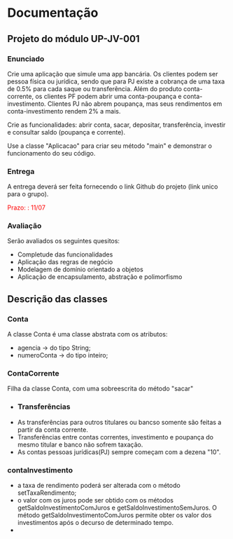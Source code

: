# Documentação
## Projeto do módulo UP-JV-001
### Enunciado
Crie uma aplicação que simule uma app bancária. Os clientes podem ser pessoa física ou jurídica, sendo que para PJ existe a cobrança de uma taxa de 0.5% para cada saque ou transferência. Além do produto conta-corrente, os clientes PF podem abrir uma conta-poupança e conta-investimento. Clientes PJ não abrem poupança, mas seus rendimentos em conta-investimento rendem 2% a mais.

Crie as funcionalidades: abrir conta, sacar, depositar, transferência, investir e consultar saldo (poupança e corrente).

Use a classe "Aplicacao" para criar seu método "main" e demonstrar o funcionamento do seu código.

### Entrega
A entrega deverá ser feita fornecendo o link Github do projeto (link unico para o grupo).

<p style="color:red">Prazo: : 11/07</p>

### Avaliação
Serão avaliados os seguintes quesitos:

- Completude das funcionalidades
- Aplicação das regras de negócio
- Modelagem de domínio orientado a objetos
- Aplicação de encapsulamento, abstração e polimorfismo

## Descrição das classes
### Conta
A classe Conta é uma classe abstrata com os atributos:
- agencia -> do tipo String;
- numeroConta -> do tipo inteiro;
### ContaCorrente
Filha da classe Conta, com uma sobreescrita do método "sacar" 
- ### Transferências
- As transferências para outros titulares ou bancso somente são feitas a partir da conta corrente. 
- Transferências entre contas correntes, investimento e poupança do mesmo titular e banco não sofrem taxação.
- As contas pessoas jurídicas(PJ) sempre começam com a dezena "10".
### contaInvestimento
- a taxa de rendimento poderá ser alterada com o método setTaxaRendimento;
- o valor com os juros pode ser obtido com os métodos getSaldoInvestimentoComJuros e getSaldoInvestimentoSemJuros. O método getSaldoInvestimentoComJuros permite obter os valor dos investimentos após o decurso de determinado tempo.
- 

